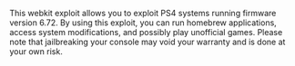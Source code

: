 This webkit exploit allows you to exploit PS4 systems running firmware version 6.72. By using this exploit, you can run homebrew applications, access system modifications, and possibly play unofficial games. Please note that jailbreaking your console may void your warranty and is done at your own risk.
